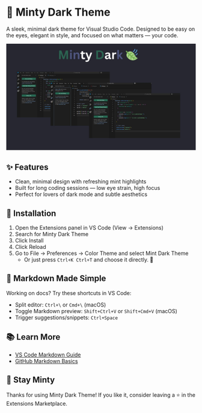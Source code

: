 # 🌿 Minty Dark Theme

A sleek, minimal dark theme for Visual Studio Code.
Designed to be easy on the eyes, elegant in style, and focused on what matters — your code.

![minty](https://raw.githubusercontent.com/shanukavinda/Minty/refs/heads/master/images/simplemint.jpg?token=GHSAT0AAAAAADDE5EH6KRMLHMSS2N75ARI42BIHX3Q)

## ✨ Features

- Clean, minimal design with refreshing mint highlights
- Built for long coding sessions — low eye strain, high focus
- Perfect for lovers of dark mode and subtle aesthetics

## 🚀 Installation

1. Open the Extensions panel in VS Code (View → Extensions)
2. Search for Minty Dark Theme
3. Click Install
4. Click Reload
5. Go to File → Preferences → Color Theme and select Mint Dark Theme
   - Or just press `Ctrl+K Ctrl+T` and choose it directly. 💚

## 📝 Markdown Made Simple

Working on docs? Try these shortcuts in VS Code:

- Split editor: `Ctrl+\` or `Cmd+\` (macOS)
- Toggle Markdown preview: `Shift+Ctrl+V` or `Shift+Cmd+V` (macOS)
- Trigger suggestions/snippets: `Ctrl+Space`

## 📚 Learn More

- [VS Code Markdown Guide](https://code.visualstudio.com/docs/languages/markdown)
- [GitHub Markdown Basics](https://docs.github.com/en/get-started/writing-on-github/getting-started-with-writing-and-formatting-on-github/basic-writing-and-formatting-syntax)

## 💚 Stay Minty

Thanks for using Minty Dark Theme!
If you like it, consider leaving a ⭐️ in the Extensions Marketplace.
